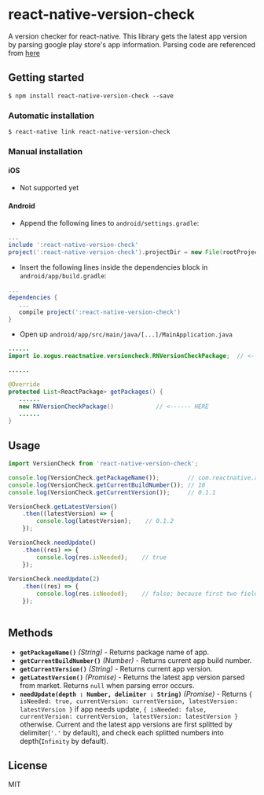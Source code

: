 
# react-native-version-check
A version checker for react-native.
This library gets the latest app version by parsing google play store's app information.
Parsing code are referenced from [here](http://itmir.tistory.com/524)

## Getting started

`$ npm install react-native-version-check --save`

### Automatic installation

`$ react-native link react-native-version-check`

### Manual installation


#### iOS
 - Not supported yet

#### Android

* Append the following lines to `android/settings.gradle`:
```gradle
...
include ':react-native-version-check'
project(':react-native-version-check').projectDir = new File(rootProject.projectDir, 	'../node_modules/react-native-version-check/android')
```
* Insert the following lines inside the dependencies block in `android/app/build.gradle`:
```gradle
...
dependencies {
   ...
   compile project(':react-native-version-check')
}
```
* Open up `android/app/src/main/java/[...]/MainApplication.java`
```java
......
import io.xogus.reactnative.versioncheck.RNVersionCheckPackage;  // <--- HERE

......

@Override
protected List<ReactPackage> getPackages() {
   ......
   new RNVersionCheckPackage()            // <------ HERE
   ......
}
```

## Usage
```javascript
import VersionCheck from 'react-native-version-check';

console.log(VersionCheck.getPackageName());        // com.reactnative.app
console.log(VersionCheck.getCurrentBuildNumber()); // 10
console.log(VersionCheck.getCurrentVersion());     // 0.1.1

VersionCheck.getLatestVersion()
    .then((latestVersion) => {
        console.log(latestVersion);    // 0.1.2
    });

VersionCheck.needUpdate()
    .then((res) => {
        console.log(res.isNeeded);    // true
    });
    
VersionCheck.needUpdate(2)
    .then((res) => {
        console.log(res.isNeeded);    // false; because first two fields of current and the lastest versions are the same as "0.1".
    });
    
```

## Methods

- **`getPackageName()`** _(String)_ - Returns package name of app.
- **`getCurrentBuildNumber()`** _(Number)_ - Returns current app build number.
- **`getCurrentVersion()`** _(String)_ - Returns current app version.
- **`getLatestVersion()`** _(Promise)_ - Returns the latest app version parsed from market. Returns `null` when parsing error occurs.
- **`needUpdate(depth : Number, delimiter : String)`** _(Promise)_ - Returns `{ isNeeded: true, currentVersion: currentVersion, latestVersion: latestVersion }` if app needs update, `{ isNeeded: false, currentVersion: currentVersion, latestVersion: latestVersion }` otherwise. Current and the latest app versions are first splitted by delimiter(`'.'` by default), and check each splitted numbers into depth(`Infinity` by default).
  
## License
MIT
